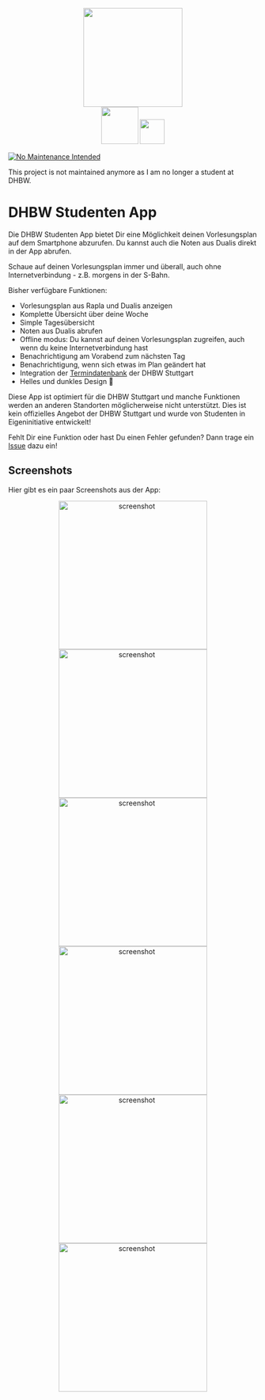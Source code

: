 <p align="center">
<img src="https://raw.githubusercontent.com/Bennik2000/DHBWStudentInformationApp/master/icons/ic_launcher.svg" width="200">
<br />
<a href="https://play.google.com/store/apps/details?id=de.bennik2000.dhbwstudentapp"><img src="https://raw.githubusercontent.com/Bennik2000/DHBWStudentInformationApp/master/icons/play_store_get.svg" height="75"/></a>
<a href="https://apps.apple.com/us/app/id1535213934"><img src="https://raw.githubusercontent.com/Bennik2000/DHBWStudentInformationApp/master/icons/app_store_get.svg" height="50"/></a>
</p>


[![No Maintenance Intended](http://unmaintained.tech/badge.svg)](http://unmaintained.tech/)

This project is not maintained anymore as I am no longer a student at DHBW.



# DHBW Studenten App

Die DHBW Studenten App bietet Dir eine Möglichkeit deinen Vorlesungsplan auf dem Smartphone abzurufen. Du kannst auch die Noten aus Dualis direkt in der App abrufen.

Schaue auf deinen Vorlesungsplan immer und überall, auch ohne Internetverbindung - z.B. morgens in der S-Bahn.

Bisher verfügbare Funktionen:

- Vorlesungsplan aus Rapla und Dualis anzeigen
- Komplette Übersicht über deine Woche
- Simple Tagesübersicht
- Noten aus Dualis abrufen
- Offline modus: Du kannst auf deinen Vorlesungsplan zugreifen, auch wenn du keine Internetverbindung hast
- Benachrichtigung am Vorabend zum nächsten Tag
- Benachrichtigung, wenn sich etwas im Plan geändert hat
- Integration der [Termindatenbank](https://it.dhbw-stuttgart.de/DHermine/) der DHBW Stuttgart
- Helles und dunkles Design 👻



Diese App ist optimiert für die DHBW Stuttgart und manche Funktionen werden  an anderen Standorten möglicherweise nicht unterstützt. Dies ist kein offizielles Angebot der DHBW Stuttgart und wurde von Studenten in Eigeninitiative entwickelt!



Fehlt Dir eine Funktion oder hast Du einen Fehler gefunden? Dann trage ein [Issue](https://github.com/Bennik2000/DHBWStudentInformationApp/issues) dazu ein!



## Screenshots

Hier gibt es ein paar Screenshots aus der App: 

<p align="center">
<img src="https://raw.githubusercontent.com/Bennik2000/DHBWStudentInformationApp/master/screenshots/screenshot_weekly.png" alt="screenshot" width="300" />
<img src="https://raw.githubusercontent.com/Bennik2000/DHBWStudentInformationApp/master/screenshots/screenshot_weekly_dark.png" alt="screenshot" width="300" /> 
<img src="https://raw.githubusercontent.com/Bennik2000/DHBWStudentInformationApp/master/screenshots/screenshot_daily.png" alt="screenshot" width="300" /> 
<img src="https://raw.githubusercontent.com/Bennik2000/DHBWStudentInformationApp/master/screenshots/screenshot_daily_dark.png" alt="screenshot" width="300" /> 
<img src="https://raw.githubusercontent.com/Bennik2000/DHBWStudentInformationApp/master/screenshots/screenshot_dualis_modules.png" alt="screenshot" width="300" /> 
<img src="https://raw.githubusercontent.com/Bennik2000/DHBWStudentInformationApp/master/screenshots/screenshot_dualis_exams.png" alt="screenshot" width="300" /> 
</p>

